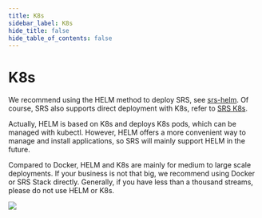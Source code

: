 ```yaml
---
title: K8s
sidebar_label: K8s
hide_title: false
hide_table_of_contents: false
---
```


# K8s

We recommend using the HELM method to deploy SRS, see [srs-helm](https://github.com/ossrs/srs-helm). Of course, 
SRS also supports direct deployment with K8s, refer to [SRS K8s](./k8s.md).

Actually, HELM is based on K8s and deploys K8s pods, which can be managed with kubectl. However, HELM offers a 
more convenient way to manage and install applications, so SRS will mainly support HELM in the future.

Compared to Docker, HELM and K8s are mainly for medium to large scale deployments. If your business is not that 
big, we recommend using Docker or SRS Stack directly. Generally, if you have less than a thousand streams, please 
do not use HELM or K8s.

![](https://ossrs.io/gif/v1/sls.gif?site=ossrs.io&path=/lts/doc/en/v6/getting-started-k8s)


